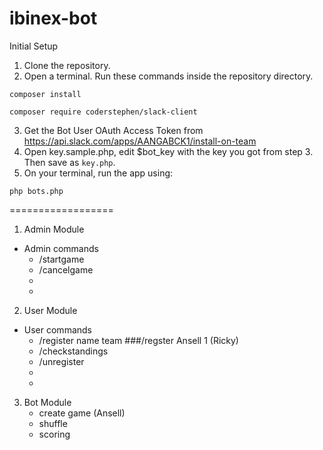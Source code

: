 # ibinex-bot

Initial Setup
1. Clone the repository.
2. Open a terminal. Run these commands inside the repository directory.
```
composer install
```
```
composer require coderstephen/slack-client
```
3. Get the Bot User OAuth Access Token from https://api.slack.com/apps/AANGABCK1/install-on-team
4. Open key.sample.php, edit $bot_key with the key you got from step 3. Then save as `key.php`.
5. On your terminal, run the app using:
```
php bots.php
```


==================


1. Admin Module
  - Admin commands
    + /startgame 
    + /cancelgame 
    +
    +
    
2. User Module
  - User commands
    + /register name team ###/regster Ansell 1  (Ricky)  
    + /checkstandings
    + /unregister
    +
    +
    
    
3. Bot Module
    + create game (Ansell)
    + shuffle
    + scoring
    
